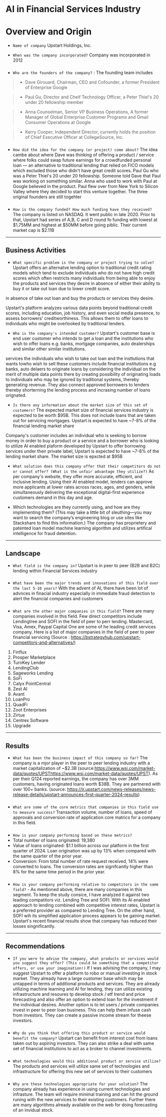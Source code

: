 # AI in Financial Services Industry

# Overview and Origin

* `Name of company` Upstart Holdings, Inc.

* `When was the company incorporated?` Company was incorporated in 2012
###

* `Who are the founders of the company?` : The founding team includes 
>* Dave Girouard, Chairman, CEO and Cofounder, a former President of Enterprise Google

>* Paul Gu, Director and Cheif Technology Officer, a Peter Thiel's 20 under 20 fellowship member

>* Anna Counselman, Senior VP Business Operations, A former Manager of Global Enterprise Customer Programs and Gmail Consumer Operations at Google

>* Kerry Cooper, Independent Director, currently holds the position of Chief Executive Officer at CollegeSource, Inc.

###

* `How did the idea for the company (or project) come about?` 
The idea cambe about where Dave was thinking of offering a product / service where folks could swap future earnings for a crowdfunded personal loan — an alternative to traditional lending that relied on FICO models which excluded those who didn't have great credit scores. Paul Gu who was a Peter Thiel's 20 under 20 fellowship. Someone told Dave that Paul was working on something similar. Anna who used to work with Paul at Google believed in the product. Paul flew over from New York to Silicon Valley where they decided to start this venture together. The three original founders are still togehter
###
* `How is the company funded? How much funding have they received?` 
The company is listed on NASDAQ. It went public in late 2020. Prior to that, Upstart had series of A,B, C and D round fo funding with lowest at $1.75MM and highest at $50MM before going piblic. Their current market cap is $2.11B 
---
## Business Activities

* `What specific problem is the company or project trying to solve?` 
Upstart offers an alternatve lending option to traditional credit rating models which tend to exclude individuals who do not have high credit scores which often restricts many individuals from being able to enjoy the products and services they desire in absence of either their ability to buy it or take out loan due to lower credit score. 

in absence of take out loan and buy the products or services they desire. 

Upstart's platform analyzes various data points beyond traditional credit scores, including education, job history, and even social media presence, to assess borrowers' creditworthiness. This allows them to offer loans to individuals who might be overlooked by traditional lenders.

* `Who is the company's intended customer?` 
Upstart's customer base is end user customer who intends to get a loan and the institutions who wish to offer loans e.g. banks, mortgage companies, auto dealerships and similar other similar institutions. 

services the individuals who wish to take out loan and the insttutions that wants towho wish to sell these  customers include financial institutions e.g banks, auto delaers to originate loans by considering the individual on the merit of multiple data points there by creating possibility of originating loads to individuals who may be ignored by traditional systems, thereby generating revenue. They also connect approved borrowers to lenders thereby shorterning the lending process and incrasing number of loans orignated. 

* `Is there any information about the market size of this set of customers?` The expected market size of financial services industry is expected to be worth $95B. This does not include loans that are taken out for servicing mortgages. Upstart is expected to have ~7-8% of the financial lending market share

Company's customer includes an individual who is seeking to borrow money in order to buy a product or a service and a borrower who is looking to utilize AI enabled plaform developed by Upstart to offer borrowing services under their private label, Upstart is expected to have ~7-8% of the lending market share. The market size is epxcted at $95B

* `What solution does this company offer that their competitors do not or cannot offer? (What is the unfair advantage they utilize?)` As per company's website, they offer more accurate, efficient, and inclusive lending. Using their AI enabled model, lenders can approve more applicants at lower rates across races, ages, and genders, while simultaneously delivering the exceptional digital-first experience customers demand in this day and age.

* Which technologies are they currently using, and how are they implementing them? (This may take a little bit of sleuthing&mdash;you may want to search the company’s engineering blog or use sites like Stackshare to find this information.) The company has proprietery and patented loan model machine learning algorithm and utilizes artifical intelligence for fraud detention.
---
## Landscape

* `What field is the company in?` Upstart is in peer to peer (B2B and B2C) lending within Financial Services industry
###
* `What have been the major trends and innovations of this field over the last 5-10 years?` With the advent of AI, there have been lot of advnces in finacial industry especially in immediate fraud detection to alert the financial companies and customers 
###
* `What are the other major companies in this field?` There are many companies involved in this field. Few direct competitors include Lendingtree and SOFI in the field of peer to perr lending. Mastercard, Visa, Amex, Paypal Capital One are some of he leading credit services company.
Here is a list of major companies in the field of peer to peer financial servicing (Source : https://bstrategyhub.com/upstart-competitors-and-alternatives/)
1. Finflux
2. Prosper Marketplace
3. TurnKey Lender
4. LendingClub
5. Sageworks Lending
6. SoFi
7. Calyx PointCentral
8. Zest AI
9. Avant
10. LoanPro
11. QuadFi
12. Zoot Enterprises
13. Zirtue
14. Centrex Software
15. Upgrade
---
## Results

* `What has been the business impact of this company so far?` The company is a mjor player in the peer to peer lending industry with a market capitalization of ~$2.3B (source:https://www.wsj.com/market-data/quotes/UPSThttps://www.wsj.com/market-data/quotes/UPST). As per their Q124 reported earnings, the company has over 3MM customers, having originated loans worth $38B. They are partnered with over 100+ banks. (source: https://ir.upstart.com/news-releases/news-release-details/upstart-announces-first-quarter-2024-results)
###
* `What are some of the core metrics that companies in this field use to measure success?` Transaction volume, number of loans, speed of approvals and conversion rate of application core matrics for a company in this field.  
###
* `How is your company performing based on these metrics?` 
* Total number of loans originated: 19,380
* Value of loans originated: $1.1 billion across our platform in the first quarter of 2024. Loan origination was up by 13% when compared with the same quarter of the prior year. 
* Conversion: From total number of rate request received, 14% were converted to loans. The conversion rates are signifcantly higher than 8% for the same time period in the prior year. 
###
* `How is your company performing relative to competitors in the same field?` - As mentioned above, there are many companies in this segment. To keep the study consice, I have analyzed it against two leading compatitors viz. Lending Tree and SOFI. With its AI enabled approach to lending combined with competitive interest rates, Upstart is a preferred provider as compared to Lending Tree. On the other hand, SOFI wih its simplified application process appears to be gaining market. Upstart's recent financial results show that company has reduced their losses singnificantly. 

---
## Recommendations

* `If you were to advise the company, what products or services would you suggest they offer? (This could be something that a competitor offers, or use your imagination!)` If I was advising the company, I may suggest Upstart to offer a platform to robo or manual investing in stock market. They already have a large customer base which may be untapped in terms of additional products and services. They are already utilizing machine learning and AI for lending, they can utilize existing infrastructure and resoures tp develop stock / etf trend and price forecasting and also offer an option to extend loan for the investment if the individual desires. Another option is to let users / private companies invest in peer to peer loan business. This can help them infuse cash from investors. They can create a passive income stream for theese investors.
###
* `Why do you think that offering this product or service would benefit the company?` Upstart can benefit from interest cost from loans taken out by aspiring investors. They can also strike a deal with same set of financial institutions to act as a broker to channel investments.
###
* `What technologies would this additional product or service utilize?` The products and services will utilize same set of technologies and infrastructure for offering this new set of services to their customers
###
* `Why are these technologies appropriate for your solution?` The company already has experience in using current technologies and infrasture. The team will require minimal training and can hit the ground runing with the new services to their existing customers. Further there are many algorithms already available on the web for doing forecasting of an invidual stock.  
